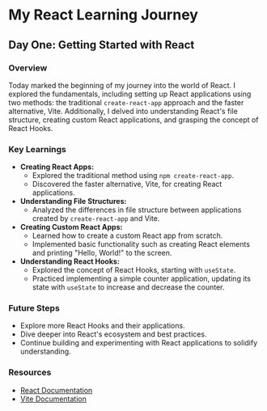 # My React Learning Journey

## Day One: Getting Started with React

### Overview
Today marked the beginning of my journey into the world of React. I explored the fundamentals, including setting up React applications using two methods: the traditional `create-react-app` approach and the faster alternative, Vite. Additionally, I delved into understanding React's file structure, creating custom React applications, and grasping the concept of React Hooks.

### Key Learnings
- **Creating React Apps:**
  - Explored the traditional method using `npm create-react-app`.
  - Discovered the faster alternative, Vite, for creating React applications.
- **Understanding File Structures:**
  - Analyzed the differences in file structure between applications created by `create-react-app` and Vite.
- **Creating Custom React Apps:**
  - Learned how to create a custom React app from scratch.
  - Implemented basic functionality such as creating React elements and printing "Hello, World!" to the screen.
- **Understanding React Hooks:**
  - Explored the concept of React Hooks, starting with `useState`.
  - Practiced implementing a simple counter application, updating its state with `useState` to increase and decrease the counter.

### Future Steps
- Explore more React Hooks and their applications.
- Dive deeper into React's ecosystem and best practices.
- Continue building and experimenting with React applications to solidify understanding.

### Resources
- [React Documentation](https://reactjs.org/docs/getting-started.html)
- [Vite Documentation](https://vitejs.dev/guide/)
